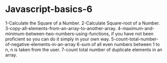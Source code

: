 # Javascript-basics-6
1-Calculate the Square of a Number.
2-Calculate Square-root of a Number.
3-copy-all-elements-from-an-array-to-another-array.
4-maximum-and-minimum-between-two-numbers-using-functions, if you have not been proficient so you can do it simply in your own way.
5-count-total-number-of-negative-elements-in-an-array
6-sum of all even numbers between 1 to n, n is taken from the user. 
7-count total number of duplicate elements in an array.
